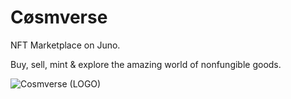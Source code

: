 # Cøsmverse

NFT Marketplace on Juno.

Buy, sell, mint & explore the amazing world of nonfungible goods.

![Cosmverse (LOGO)](https://user-images.githubusercontent.com/79812965/129688424-1a7792cb-7fb0-43e3-8551-e7ee7d5a2b03.png)





